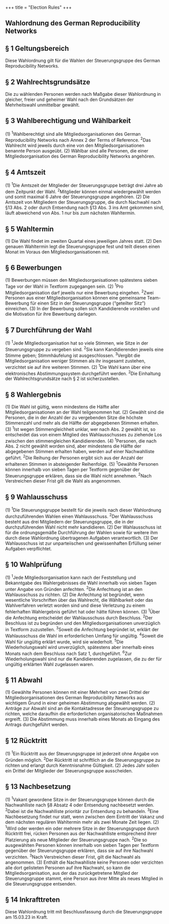 +++
title = "Election Rules"
+++

Wahlordnung des German Reproducibility Networks
------------------------------------------------

## § 1 Geltungsbereich

Diese Wahlordnung gilt für die Wahlen der Steuerungsgruppe des German Reproducibility Networks.

## § 2 Wahlrechtsgrundsätze

Die zu wählenden Personen werden nach Maßgabe dieser Wahlordnung in gleicher, freier und geheimer Wahl nach den Grundsätzen der Mehrheitswahl unmittelbar gewählt.

## § 3 Wahlberechtigung und Wählbarkeit

(1) <sup>1</sup>Wahlberechtigt sind alle Mitgliedsorganisationen des German Reproducibility Networks nach Annex 2 der Terms of Reference. <sup>2</sup>Das Wahlrecht wird jeweils durch eine von den Mitgliedsorganisationen benannte Person ausgeübt.
(2) Wählbar sind alle Personen, die einer Mitgliedsorganisation des German Reproducibility Networks angehören.

## § 4 Amtszeit

(1) <sup>1</sup>Die Amtszeit der Mitglieder der Steuerungsgruppe beträgt drei Jahre ab dem Zeitpunkt der Wahl. <sup>2</sup>Mitglieder können einmal wiedergewählt werden und somit maximal 6 Jahre der Steuerungsgruppe angehören.
(2) Die Amtszeit von Mitgliedern der Steuerungsgruppe, die durch Nachwahl nach §13 Abs. 2 oder durch Entsendung nach §13 Abs. 3 ins Amt gekommen sind, läuft abweichend von Abs. 1 nur bis zum nächsten Wahltermin.

## § 5 Wahltermin

(1) Die Wahl findet im zweiten Quartal eines jeweiligen Jahres statt.
(2) Den genauen Wahltermin legt die Steuerungsgruppe fest und teilt diesen einen Monat im Voraus den Mitgliedsorganisationen mit.

## § 6 Bewerbungen

(1) Bewerbungen müssen den Mitgliedsorganisationen spätestens sieben Tage vor der Wahl in Textform zugegangen sein.
(2) <sup>1</sup>Pro Mitgliedsorganisation darf jeweils nur eine Bewerbung eingehen. <sup>2</sup>Zwei Personen aus einer Mitgliedsorganisation können eine gemeinsame Team-Bewerbung für einen Sitz in der Steuerungsgruppe (“geteilter Sitz”) einreichen.
(3) In der Bewerbung sollen sich Kandidierende vorstellen und die Motivation für ihre Bewerbung darlegen.

## § 7 Durchführung der Wahl

(1) <sup>1</sup>Jede Mitgliedsorganisation hat so viele Stimmen, wie Sitze in der Steuerungsgruppe zu vergeben sind. <sup>2</sup>Sie kann Kandidierenden jeweils eine Stimme geben; Stimmhäufelung ist ausgeschlossen. <sup>3</sup>Vergibt die Mitgliedsorganisation weniger Stimmen als ihr insgesamt zustehen, verzichtet sie auf ihre weiteren Stimmen.
(2) <sup>1</sup>Die Wahl kann über eine elektronisches Abstimmungssystem durchgeführt werden. <sup>2</sup>Die Einhaltung der Wahlrechtsgrundsätze nach § 2 ist sicherzustellen.

## § 8 Wahlergebnis

(1) Die Wahl ist gültig, wenn mindestens die Hälfte aller Mitgliedsorganisationen an der Wahl teilgenommen hat.
(2) Gewählt sind die Personen, die in der Anzahl der zu vergebenden Sitze die höchste Stimmenzahl und mehr als die Hälfte der abgegebenen Stimmen erhalten.
(3) <sup>1</sup>Ist wegen Stimmengleichheit unklar, wer nach Abs. 2 gewählt ist, so entscheidet das von einem Mitglied des Wahlausschusses zu ziehende Los zwischen den stimmengleichen Kandidierenden.
(4) <sup>1</sup>Personen, die nach Abs. 2 nicht gewählt worden sind, aber mindestens die Hälfte der abgegebenen Stimmen erhalten haben, werden auf einer Nachwahlliste geführt. <sup>2</sup>Die Reihung der Personen ergibt sich aus der Anzahl der erhaltenen Stimmen in absteigender Reihenfolge.
(5) <sup>1</sup>Gewählte Personen können innerhalb von sieben Tagen per Textform gegenüber der Steuerungsgruppe erklären, dass sie die Wahl nicht annehmen. <sup>2</sup>Nach Verstreichen dieser Frist gilt die Wahl als angenommen.

## § 9 Wahlausschuss

(1) <sup>1</sup>Die Steuerungsgruppe bestellt für die jeweils nach dieser Wahlordnung durchzuführenden Wahlen einen Wahlausschuss. <sup>2</sup>Der Wahlausschuss besteht aus drei Mitgliedern der Steuerungsgruppe, die in der durchzuführenden Wahl nicht mehr kandidieren.
(2) Der Wahlausschuss ist für die ordnungsgemäße Durchführung der Wahlen sowie für weitere ihm durch diese Wahlordnung übertragenen Aufgaben verantwortlich.
(3) Der Wahlausschuss ist zur unparteiischen und gewissenhaften Erfüllung seiner Aufgaben verpflichtet.

## § 10 Wahlprüfung

(1) <sup>1</sup>Jede Mitgliedsorganisation kann nach der Feststellung und Bekanntgabe des Wahlergebnisses die Wahl innerhalb von sieben Tagen unter Angabe von Gründen anfechten. <sup>2</sup>Die Anfechtung ist an den Wahlausschuss zu richten.
(2) Die Anfechtung ist begründet, wenn wesentliche Vorschriften über das Wahlrecht, die Wählbarkeit oder das Wahlverfahren verletzt worden sind und diese Verletzung zu einem fehlerhaften Wahlergebnis geführt hat oder hätte führen können.
(3) <sup>1</sup>Über die Anfechtung entscheidet der Wahlausschuss durch Beschluss. <sup>2</sup>Der Beschluss ist zu begründen und den Mitgliedsorganisationen unverzüglich in Textform zuzustellen. <sup>3</sup>Soweit die Anfechtung begründet ist, erklärt der Wahlausschuss die Wahl im erforderlichen Umfang für ungültig. <sup>4</sup>Soweit die Wahl für ungültig erklärt wurde, wird sie wiederholt. <sup>5</sup>Die Wiederholungswahl wird unverzüglich, spätestens aber innerhalb eines Monats nach dem Beschluss nach Satz 1, durchgeführt. <sup>6</sup>Zur Wiederholungswahl sind nur die Kandidierenden zugelassen, die zu der für ungültig erklärten Wahl zugelassen waren.

## § 11 Abwahl

(1) Gewählte Personen können mit einer Mehrheit von zwei Drittel der Mitgliedsorganisationen des German Reproducibility Networks aus wichtigem Grund in einer geheimen Abstimmung abgewählt werden.
(2) Anträge zur Abwahl sind an die Kontaktadresse der Steuerungsgruppe zu richten, welche daraufhin die erforderlichen organisatorischen Maßnahmen ergreift.
(3) Die Abstimmung muss innerhalb eines Monats ab Eingang des Antrags durchgeführt werden. 

## § 12 Rücktritt

(1) <sup>1</sup>Ein Rücktritt aus der Steuerungsgruppe ist jederzeit ohne Angabe von Gründen möglich. <sup>2</sup>Der Rücktritt ist schriftlich an die Steuerungsgruppe zu richten und erlangt durch Kenntnisnahme Gültigkeit.
(2) Jedes Jahr sollen ein Drittel der Mitglieder der Steuerungsgruppe ausscheiden.

## § 13 Nachbesetzung

(1) <sup>1</sup>Vakant gewordene Sitze in der Steuerungsgruppe können durch die Nachwahlliste nach §8 Absatz 4 oder Entsendung nachbesetzt werden. <sup>2</sup>Dabei ist die Nachwahlliste prioritär zur Entsendung zu behandeln. <sup>3</sup>Eine Nachbesetzung findet nur statt, wenn zwischen dem Eintritt der Vakanz und dem nächsten regulären Wahltermin mehr als zwei Monate Zeit liegen.
(2) <sup>1</sup>Wird oder werden ein oder mehrere Sitze in der Steuerungsgruppe durch Rücktritt frei, rücken Personen aus der Nachwahlliste entsprechend ihrer Platzierung als neue Mitglieder der Steuerungsgruppe nach. <sup>2</sup>Die so ausgewählten Personen können innerhalb von sieben Tagen per Textform gegenüber der Steuerungsgruppe erklären, dass sie auf ihre Nachwahl verzichten. <sup>3</sup>Nach Verstreichen dieser Frist, gilt die Nachwahl als angenommen.
(3) Enthält die Nachwahlliste keine Personen oder verzichten alle dort gelisteten Personen auf ihre Nachwahl, so kann die Mitgliedsorganisation, aus der das zurückgetretene Mitglied der Steuerungsgruppe stammt, eine Person aus ihrer Mitte als neues Mitglied in die Steuerungsgruppe entsenden.

## § 14 Inkrafttreten

Diese Wahlordnung tritt mit Beschlussfassung durch die Steuerungsgruppe am 15.03.23 in Kraft.